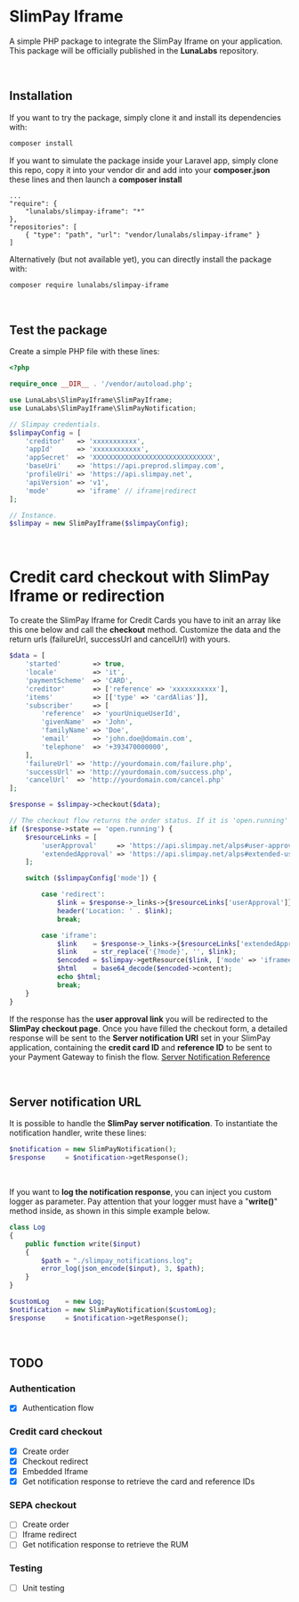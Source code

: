 # SlimPay Iframe

A simple PHP package to integrate the SlimPay Iframe on your application. This package will be officially published 
in the **LunaLabs** repository.

<br />

## Installation
If you want to try the package, simply clone it and install its dependencies with:
```bash
composer install
```
If you want to simulate the package inside your Laravel app, simply clone this repo, copy it into your vendor dir and add into your **composer.json** these lines and then launch a **composer install**
```
...
"require": {
    "lunalabs/slimpay-iframe": "*"
},
"repositories": [
    { "type": "path", "url": "vendor/lunalabs/slimpay-iframe" }
]
```

Alternatively (but not available yet), you can directly install the package with:
```bash
composer require lunalabs/slimpay-iframe
```
<br />

## Test the package
Create a simple PHP file with these lines:
```php
<?php

require_once __DIR__ . '/vendor/autoload.php';

use LunaLabs\SlimPayIframe\SlimPayIframe;
use LunaLabs\SlimPayIframe\SlimPayNotification;

// Slimpay credentials.
$slimpayConfig = [
    'creditor'   => 'xxxxxxxxxxx',
    'appId'      => 'xxxxxxxxxxxx',
    'appSecret'  => 'XXXXXXXXXXXXXXXXXXXXXXXXXXXXXX',
    'baseUri'    => 'https://api.preprod.slimpay.com',
    'profileUri' => 'https://api.slimpay.net',
    'apiVersion' => 'v1',
    'mode'       => 'iframe' // iframe|redirect
];

// Instance.
$slimpay = new SlimPayIframe($slimpayConfig);
```

<br />

# Credit card checkout with SlimPay Iframe or redirection
To create the SlimPay Iframe for Credit Cards you have to init an array like this one below and call the **checkout** method.
Customize the data and the return urls (failureUrl, successUrl and cancelUrl) with yours.
```php
$data = [
    'started'        => true,
    'locale'         => 'it',
    'paymentScheme'  => 'CARD',
    'creditor'       => ['reference' => 'xxxxxxxxxxx'],
    'items'          => [['type' => 'cardAlias']],
    'subscriber'     => [
        'reference'  => 'yourUniqueUserId',
        'givenName'  => 'John',
        'familyName' => 'Doe',
        'email'      => 'john.doe@domain.com',
        'telephone'  => '+393470000000',
    ],
    'failureUrl' => 'http://yourdomain.com/failure.php',
    'successUrl' => 'http://yourdomain.com/success.php',
    'cancelUrl'  => 'http://yourdomain.com/cancel.php'
];

$response = $slimpay->checkout($data);

// The checkout flow returns the order status. If it is 'open.running' we can go on.
if ($response->state == 'open.running') {
    $resourceLinks = [
        'userApproval'     => 'https://api.slimpay.net/alps#user-approval',
        'extendedApproval' => 'https://api.slimpay.net/alps#extended-user-approval',
    ];

    switch ($slimpayConfig['mode']) {

        case 'redirect':
            $link = $response->_links->{$resourceLinks['userApproval']}->href;
            header('Location: ' . $link);
            break;

        case 'iframe':
            $link    = $response->_links->{$resourceLinks['extendedApproval']}->href;
            $link    = str_replace('{?mode}', '', $link);
            $encoded = $slimpay->getResource($link, ['mode' => 'iframeembedded']);
            $html    = base64_decode($encoded->content);
            echo $html;
            break;
    }
}
```
If the response has the **user approval link** you will be redirected to the **SlimPay checkout page**.
Once you have filled the checkout form, a detailed response will be sent to the **Server notification URI** set in your 
SlimPay application, containing the **credit card ID** and **reference ID** to be sent to your Payment Gateway to finish the flow.
[Server Notification Reference](https://support.slimpay.com/hc/en-us/articles/360001565338-URLs-Management)

<br />

## Server notification URL

It is possible to handle the **SlimPay server notification**.
To instantiate the notification handler, write these lines:
```php
$notification = new SlimPayNotification();
$response     = $notification->getResponse();
```

<br />



If you want to **log the notification response**, you can inject you custom logger as parameter.
Pay attention that your logger must have a "**write()**" method inside, as shown in this simple example below.
```php
class Log
{
    public function write($input)
    {
        $path = "./slimpay_notifications.log";
        error_log(json_encode($input), 3, $path);
    }
}

$customLog    = new Log;
$notification = new SlimPayNotification($customLog);
$response     = $notification->getResponse();
```

<br />

## TODO

### Authentication
- [x] Authentication flow

### Credit card checkout
- [x] Create order
- [x] Checkout redirect
- [x] Embedded Iframe
- [x] Get notification response to retrieve the card and reference IDs

### SEPA checkout
- [ ] Create order
- [ ] Iframe redirect
- [ ] Get notification response to retrieve the RUM

### Testing
- [ ] Unit testing

